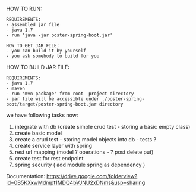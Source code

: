 HOW TO RUN:

    REQUIREMENTS:
    - assembled jar file
    - java 1.7
    - run 'java -jar poster-spring-boot.jar'
    
    HOW TO GET JAR FILE:
    - you can build it by yourself
    - you ask somebody to build for you

HOW TO BUILD JAR FILE:

    REQUIREMENTS:
    - java 1.7
    - maven
    - run 'mvn package' from root  project directory
    - jar file will be accessible under ./poster-spring-boot/target/poster-spring-boot.jar directory

we have following tasks now:

1. integrate with db (create simple crud test - storing a basic empty class)
2. create basic model
3. create a crud test - storing model objects into db - tests ?
4. create service layer with spring
5. rest url mapping (model ? operations - ?  post delete put)
6. create test for rest endpoint
7. spring security ( add module spring as dependency )

Documentation: https://drive.google.com/folderview?id=0B5KXxwMdmpt1MDQ4bVJNU2xDNms&usp=sharing
